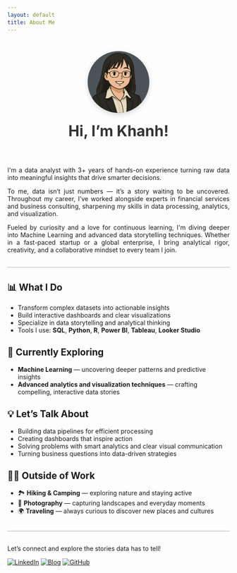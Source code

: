 ```yaml
---
layout: default
title: About Me
---
```


<!-- About Me Introduction -->
<style>
.about-container {
  display: flex;
  flex-direction: column;
  align-items: center;
  text-align: center;
  margin-top: 40px;
  margin-bottom: 60px;
}

.about-image {
  width: 140px;
  height: 140px;
  border-radius: 50%;
  overflow: hidden;
  margin-bottom: 20px;
  box-shadow: 0 4px 12px rgba(0, 0, 0, 0.15);
}

.about-image img {
  width: 100%;
  height: 100%;
  object-fit: cover;
}

.about-title {
  font-size: 2.4em;
  font-weight: bold;
  color: #333;
}

@media (max-width: 600px) {
  .about-title {
    font-size: 2em;
  }
}
</style>

<div class="about-container">
  <div class="about-image">
    <img src="/assets/images/github_profilepic.png" alt="Khanh's profile photo">
  </div>
  <div class="about-title">Hi, I’m Khanh!</div>
</div>

<!-------------------------------------------------------------------------------------------------------------------------->
<!-------------------------------------------------------------------------------------------------------------------------->
<p style="text-align: justify;">
  I'm a data analyst with 3+ years of hands-on experience turning raw data into meaningful insights that drive smarter decisions.
</p>

<p style="text-align: justify;">
  To me, data isn’t just numbers — it’s a story waiting to be uncovered. Throughout my career, I’ve worked alongside experts in financial services and business consulting, sharpening my skills in data processing, analytics, and visualization.
</p>

<p style="text-align: justify;">
  Fueled by curiosity and a love for continuous learning, I'm diving deeper into Machine Learning and advanced data storytelling techniques. Whether in a fast-paced startup or a global enterprise, I bring analytical rigor, creativity, and a collaborative mindset to every team I join.
</p>

<div style="height: 2px; background-color: lightgray; margin: 30px 0;"></div>

## 📊 What I Do

- Transform complex datasets into actionable insights  
- Build interactive dashboards and clear visualizations  
- Specialize in data storytelling and analytical thinking  
- Tools I use: **SQL**, **Python**, **R**, **Power BI**, **Tableau**, **Looker Studio**


## 🚀 Currently Exploring

- **Machine Learning** — uncovering deeper patterns and predictive insights  
- **Advanced analytics and visualization techniques** — crafting compelling, interactive data stories  


## 💡 Let’s Talk About

- Building data pipelines for efficient processing  
- Creating dashboards that inspire action  
- Solving problems with smart analytics and clear visual communication  
- Turning business questions into data-driven strategies  


## 🧑‍💻 Outside of Work

- 🏞️ **Hiking & Camping** — exploring nature and staying active
- 📸 **Photography** — capturing landscapes and everyday moments  
- 🌍 **Traveling** — always curious to discover new places and cultures  

<div style="height: 2px; background-color: lightgray; margin: 30px 0;"></div>

Let’s connect and explore the stories data has to tell!

[![LinkedIn](https://img.shields.io/badge/LinkedIn-0A66C2?style=for-the-badge&logo=linkedin&logoColor=white)](https://www.linkedin.com/in/dtbkhanh/) 
[![Blog](https://img.shields.io/badge/Blog-blue?style=for-the-badge&logo=bookstack&logoColor=white)](https://dtbkhanh.github.io/) 
[![GitHub](https://img.shields.io/badge/GitHub-181717?style=for-the-badge&logo=github&logoColor=white)](https://github.com/dtbkhanh)
